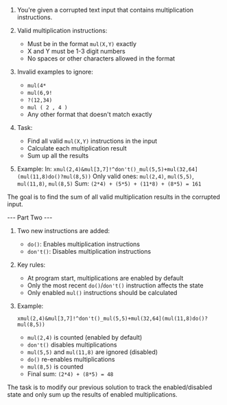 1. You're given a corrupted text input that contains multiplication instructions.

2. Valid multiplication instructions:
   - Must be in the format `mul(X,Y)` exactly
   - X and Y must be 1-3 digit numbers
   - No spaces or other characters allowed in the format

3. Invalid examples to ignore:
   - `mul(4*`
   - `mul(6,9!`
   - `?(12,34)`
   - `mul ( 2 , 4 )`
   - Any other format that doesn't match exactly

4. Task:
   - Find all valid `mul(X,Y)` instructions in the input
   - Calculate each multiplication result
   - Sum up all the results

5. Example:
   In: `xmul(2,4)&mul[3,7]!^don't()_mul(5,5)+mul(32,64](mul(11,8)do()?mul(8,5))`
   Only valid ones: `mul(2,4)`, `mul(5,5)`, `mul(11,8)`, `mul(8,5)`
   Sum: `(2*4) + (5*5) + (11*8) + (8*5) = 161`

The goal is to find the sum of all valid multiplication results in the corrupted input.

--- Part Two ---
1. Two new instructions are added:
   - `do()`: Enables multiplication instructions
   - `don't()`: Disables multiplication instructions

2. Key rules:
   - At program start, multiplications are enabled by default
   - Only the most recent `do()`/`don't()` instruction affects the state
   - Only enabled `mul()` instructions should be calculated

3. Example:
   ```
   xmul(2,4)&mul[3,7]!^don't()_mul(5,5)+mul(32,64](mul(11,8)do()?mul(8,5))
   ```
   - `mul(2,4)` is counted (enabled by default)
   - `don't()` disables multiplications
   - `mul(5,5)` and `mul(11,8)` are ignored (disabled)
   - `do()` re-enables multiplications
   - `mul(8,5)` is counted
   - Final sum: `(2*4) + (8*5) = 48`

The task is to modify our previous solution to track the enabled/disabled state and only sum up the results of enabled multiplications.
